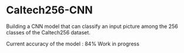 # Caltech256-CNN
Building a CNN model that can classify an input picture among the 256 classes of the Caltech256 dataset.

Current accuracy of the model : 84%
Work in progress
